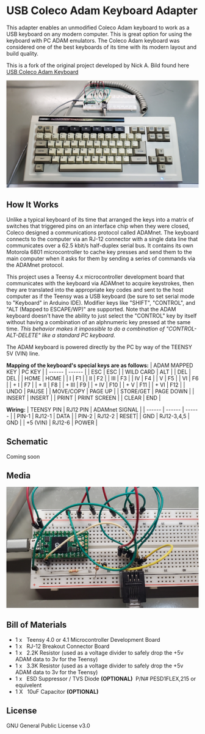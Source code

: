 # **USB Coleco Adam Keyboard Adapter**

This adapter enables an unmodified Coleco Adam keyboard to work as a USB keyboard on any modern computer. This is great option for using the keyboard with PC ADAM emulators. The Coleco Adam keyboard was considered one of the best keyboards of its time with its modern layout and build quality.

This is a fork of the original project developed by Nick A. Bild found here [USB Coleco Adam Keyboard](https://github.com/nickbild/coleco_adam_usb_keyboard)


![](https://github.com/JohnLundy/coleco_adam_usb_keyboard/raw/main/media/20230731_202517%20-%20small.jpg)

## How It Works

Unlike a typical keyboard of its time that arranged the keys into a matrix of switches that triggered pins on an interface chip when they were closed, Coleco designed a communications protocol called ADAMnet. The keyboard connects to the computer via an RJ-12 connector with a single data line that communicates over a 62.5 kbit/s half-duplex serial bus. It contains its own Motorola 6801 microcontroller to cache key presses and send them to the main computer when it asks for them by sending a series of commands via the ADAMnet protocol.

This project uses a Teensy 4.x microcontroller development board that communicates with the keyboard via ADAMnet to acquire keystrokes, then they are translated into the appropriate key codes and sent to the host computer as if the Teensy was a USB keyboard (be sure to set serial mode to "Keyboard" in Arduino IDE).  Modifier keys like "SHIFT", "CONTROL", and "ALT (Mapped to ESCAPE/WP)" are supported. Note that the ADAM keyboard doesn't have the ability to just select the "CONTROL" key by itself without having a combination of an alphnumeric key pressed at the same time. _This behavior makes it impossible to do a combination of "CONTROL-ALT-DELETE" like a standard PC keyboard_.

The ADAM keyboard is powered directly by the PC by way of the TEENSY 5V (VIN) line.

**Mapping of the keyboard's special keys are as follows:**
| ADAM MAPPED KEY | PC KEY |
| ------ | ------ |
| ESC | ESC |
| WILD CARD | ALT |
| DEL | DEL |
| HOME | HOME |
| I | F1 |
| II | F2 |
| III | F3 |
| IV | F4 |
| V | F5 |
| VI | F6 |
| <SHIFT> + I | F7 | 
| <SHIFT> + II | F8 |
| <SHIFT> + III | F9 | 
| <SHIFT> + IV | F10 | 
| <SHIFT> + V | F11 | 
| <SHIFT> + VI | F12 | 
| UNDO | PAUSE |
| MOVE/COPY | PAGE UP |
| STORE/GET | PAGE DOWN |
| INSERT | INSERT |
| PRINT | PRINT SCREEN |
| CLEAR | END |

**Wiring:**
| TEENSY PIN | RJ12 PIN | ADAMnet SIGNAL |
| ------ | ------ | ------ |
| PIN-1 | RJ12-1 | DATA |
| PIN-2 | RJ12-2 | RESET|
| GND   |  RJ12-3,4,5 | GND |
| +5 (VIN) | RJ12-6 | POWER |

## Schematic

Coming soon

## Media

![](https://github.com/JohnLundy/coleco_adam_usb_keyboard/raw/main/media/20230731_202645%20-%20small.jpg)

## Bill of Materials

- 1 x  &nbsp; Teensy 4.0 or 4.1 Microcontroller Development Board
- 1 x  &nbsp; RJ-12 Breakout Connector Board
- 1 x  &nbsp; 2.2K Resistor (used as a voltage divider to safely drop the +5v ADAM data to 3v for the Teensy)
- 1 x  &nbsp; 3.3K Resistor (used as a voltage divider to safely drop the +5v ADAM data to 3v for the Teensy)
- 1 x  &nbsp; ESD Suppressor / TVS Diode **(OPTIONAL)** &nbsp;P/N# PESD1FLEX,215 or equivelent
- 1 X  &nbsp; 10uF Capacitor **(OPTIONAL)**

## License

GNU General Public License v3.0
